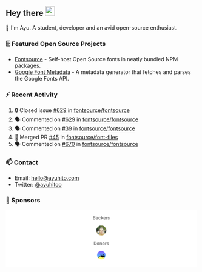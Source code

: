 ## Hey there <img src="https://media.giphy.com/media/hvRJCLFzcasrR4ia7z/giphy.gif" width="25" height="25">

📝 I'm Ayu. A student, developer and an avid open-source enthusiast.

### 🗄 Featured Open Source Projects

- [Fontsource](https://github.com/fontsource/fontsource) - Self-host Open Source fonts in neatly bundled NPM packages.
- [Google Font Metadata](https://github.com/fontsource/google-font-metadata) - A metadata generator that fetches and parses the Google Fonts API.

### ⚡ Recent Activity

<!--START_SECTION:activity-->

1. 🔒 Closed issue [#629](https://github.com/fontsource/fontsource/issues/629) in [fontsource/fontsource](https://github.com/fontsource/fontsource)
2. 🗣 Commented on [#629](https://github.com/fontsource/fontsource/issues/629#issuecomment-1764570396) in [fontsource/fontsource](https://github.com/fontsource/fontsource)
3. 🗣 Commented on [#39](https://github.com/fontsource/fontsource/issues/39#issuecomment-1764567692) in [fontsource/fontsource](https://github.com/fontsource/fontsource)
4. 🎉 Merged PR [#45](https://github.com/fontsource/font-files/pull/45) in [fontsource/font-files](https://github.com/fontsource/font-files)
5. 🗣 Commented on [#670](https://github.com/fontsource/fontsource/issues/670#issuecomment-1763456503) in [fontsource/fontsource](https://github.com/fontsource/fontsource)
<!--END_SECTION:activity-->

### 📫 Contact

- Email: hello@ayuhito.com
- Twitter: [@ayuhitoo](https://twitter.com/ayuhitoo)

### :sparkling_heart: Sponsors

<p align="center">
  <a href="https://cdn.jsdelivr.net/gh/ayuhito/ayuhito/sponsors.svg">
    <img src='https://raw.githubusercontent.com/ayuhito/ayuhito/master/sponsors.svg'/>
  </a>
</p>
